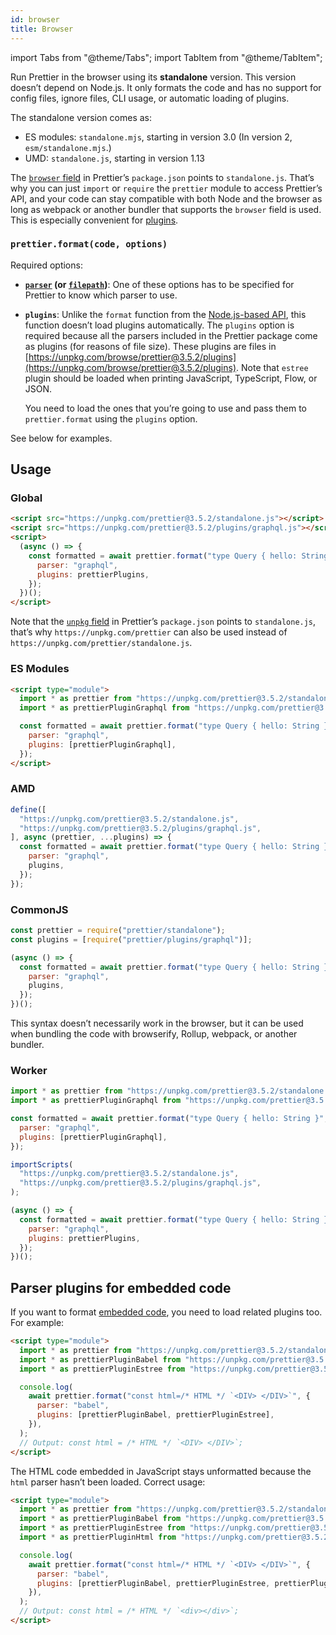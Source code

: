 ```yaml
---
id: browser
title: Browser
---
```


import Tabs from "@theme/Tabs";
import TabItem from "@theme/TabItem";

Run Prettier in the browser using its **standalone** version. This version doesn’t depend on Node.js. It only formats the code and has no support for config files, ignore files, CLI usage, or automatic loading of plugins.

The standalone version comes as:

- ES modules: `standalone.mjs`, starting in version 3.0 (In version 2, `esm/standalone.mjs`.)
- UMD: `standalone.js`, starting in version 1.13

The [`browser` field](https://github.com/defunctzombie/package-browser-field-spec) in Prettier’s `package.json` points to `standalone.js`. That’s why you can just `import` or `require` the `prettier` module to access Prettier’s API, and your code can stay compatible with both Node and the browser as long as webpack or another bundler that supports the `browser` field is used. This is especially convenient for [plugins](plugins.md).

### `prettier.format(code, options)`

Required options:

- **[`parser`](options.md#parser) (or [`filepath`](options.md#file-path))**: One of these options has to be specified for Prettier to know which parser to use.

- **`plugins`**: Unlike the `format` function from the [Node.js-based API](api.md#prettierformatsource-options), this function doesn’t load plugins automatically. The `plugins` option is required because all the parsers included in the Prettier package come as plugins (for reasons of file size). These plugins are files in [https://unpkg.com/browse/prettier@3.5.2/plugins](https://unpkg.com/browse/prettier@3.5.2/plugins). Note that `estree` plugin should be loaded when printing JavaScript, TypeScript, Flow, or JSON.

  You need to load the ones that you’re going to use and pass them to `prettier.format` using the `plugins` option.

See below for examples.

## Usage

### Global

```html
<script src="https://unpkg.com/prettier@3.5.2/standalone.js"></script>
<script src="https://unpkg.com/prettier@3.5.2/plugins/graphql.js"></script>
<script>
  (async () => {
    const formatted = await prettier.format("type Query { hello: String }", {
      parser: "graphql",
      plugins: prettierPlugins,
    });
  })();
</script>
```

Note that the [`unpkg` field](https://unpkg.com/#examples) in Prettier’s `package.json` points to `standalone.js`, that’s why `https://unpkg.com/prettier` can also be used instead of `https://unpkg.com/prettier/standalone.js`.

### ES Modules

```html
<script type="module">
  import * as prettier from "https://unpkg.com/prettier@3.5.2/standalone.mjs";
  import * as prettierPluginGraphql from "https://unpkg.com/prettier@3.5.2/plugins/graphql.mjs";

  const formatted = await prettier.format("type Query { hello: String }", {
    parser: "graphql",
    plugins: [prettierPluginGraphql],
  });
</script>
```

### AMD

```js
define([
  "https://unpkg.com/prettier@3.5.2/standalone.js",
  "https://unpkg.com/prettier@3.5.2/plugins/graphql.js",
], async (prettier, ...plugins) => {
  const formatted = await prettier.format("type Query { hello: String }", {
    parser: "graphql",
    plugins,
  });
});
```

### CommonJS

```js
const prettier = require("prettier/standalone");
const plugins = [require("prettier/plugins/graphql")];

(async () => {
  const formatted = await prettier.format("type Query { hello: String }", {
    parser: "graphql",
    plugins,
  });
})();
```

This syntax doesn’t necessarily work in the browser, but it can be used when bundling the code with browserify, Rollup, webpack, or another bundler.

### Worker

<Tabs groupId="worker-type">
<TabItem value="module" label="Module worker">

```js
import * as prettier from "https://unpkg.com/prettier@3.5.2/standalone.mjs";
import * as prettierPluginGraphql from "https://unpkg.com/prettier@3.5.21/plugins/graphql.mjs";

const formatted = await prettier.format("type Query { hello: String }", {
  parser: "graphql",
  plugins: [prettierPluginGraphql],
});
```

</TabItem>
<TabItem value="classic" label="Classic worker">

```js
importScripts(
  "https://unpkg.com/prettier@3.5.2/standalone.js",
  "https://unpkg.com/prettier@3.5.2/plugins/graphql.js",
);

(async () => {
  const formatted = await prettier.format("type Query { hello: String }", {
    parser: "graphql",
    plugins: prettierPlugins,
  });
})();
```

</TabItem>
</Tabs>

## Parser plugins for embedded code

If you want to format [embedded code](options.md#embedded-language-formatting), you need to load related plugins too. For example:

```html
<script type="module">
  import * as prettier from "https://unpkg.com/prettier@3.5.2/standalone.mjs";
  import * as prettierPluginBabel from "https://unpkg.com/prettier@3.5.2/plugins/babel.mjs";
  import * as prettierPluginEstree from "https://unpkg.com/prettier@3.5.2/plugins/estree.mjs";

  console.log(
    await prettier.format("const html=/* HTML */ `<DIV> </DIV>`", {
      parser: "babel",
      plugins: [prettierPluginBabel, prettierPluginEstree],
    }),
  );
  // Output: const html = /* HTML */ `<DIV> </DIV>`;
</script>
```

The HTML code embedded in JavaScript stays unformatted because the `html` parser hasn’t been loaded. Correct usage:

```html
<script type="module">
  import * as prettier from "https://unpkg.com/prettier@3.5.2/standalone.mjs";
  import * as prettierPluginBabel from "https://unpkg.com/prettier@3.5.2/plugins/babel.mjs";
  import * as prettierPluginEstree from "https://unpkg.com/prettier@3.5.2/plugins/estree.mjs";
  import * as prettierPluginHtml from "https://unpkg.com/prettier@3.5.2/plugins/html.mjs";

  console.log(
    await prettier.format("const html=/* HTML */ `<DIV> </DIV>`", {
      parser: "babel",
      plugins: [prettierPluginBabel, prettierPluginEstree, prettierPluginHtml],
    }),
  );
  // Output: const html = /* HTML */ `<div></div>`;
</script>
```
